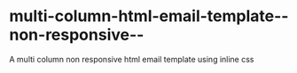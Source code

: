 # multi-column-html-email-template--non-responsive--
 A multi column non responsive html email template using inline css
